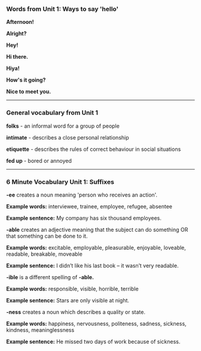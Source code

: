 ### Words from Unit 1: **Ways to say 'hello'**

**Afternoon!**

**Alright?**

**Hey!**

**Hi there.**

**Hiya!**

**How's it going?**

**Nice to meet you.**

---
### General vocabulary from Unit 1

**folks** - an informal word for a group of people

**intimate** - describes a close personal relationship

**etiquette** - describes the rules of correct behaviour in social situations

**fed up** - bored or annoyed

---
### 6 Minute Vocabulary Unit 1: Suffixes

**-ee** creates a noun meaning 'person who receives an action'.

**Example words:** interviewee, trainee, employee, refugee, absentee

**Example sentence:** My company has six thousand employees.


**-able** creates an adjective meaning that the subject can do something OR that something can be done to it.

**Example words:** excitable, employable, pleasurable, enjoyable, loveable, readable, breakable, moveable

**Example sentence:** I didn’t like his last book – it wasn’t very readable.


**-ible** is a different spelling of **-able.**

**Example words:** responsible, visible, horrible, terrible

**Example sentence:** Stars are only visible at night.


**-ness** creates a noun which describes a quality or state.

**Example words:** happiness, nervousness, politeness, sadness, sickness, kindness, meaninglessness

**Example sentence:** He missed two days of work because of sickness.